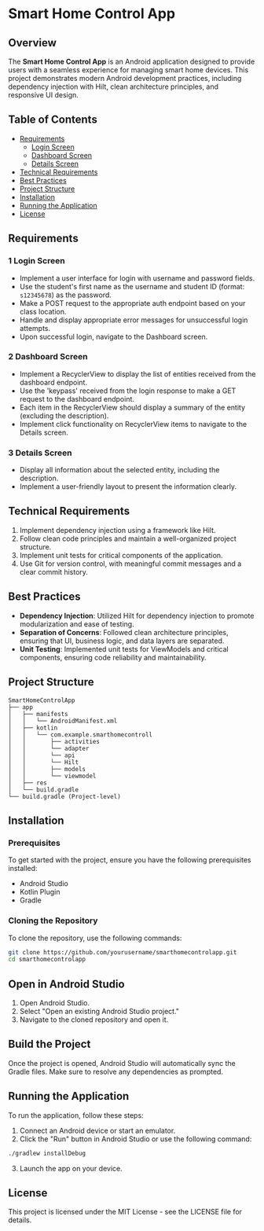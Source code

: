 # Smart Home Control App

## Overview
The **Smart Home Control App** is an Android application designed to provide users with a seamless experience for managing smart home devices. This project demonstrates modern Android development practices, including dependency injection with Hilt, clean architecture principles, and responsive UI design.

## Table of Contents
- [Requirements](#requirements)
  - [Login Screen](#1login-screen)
  - [Dashboard Screen](#2dashboard-screen)
  - [Details Screen](#3details-screen)
- [Technical Requirements](#technical-requirements)
- [Best Practices](#best-practices)
- [Project Structure](#project-structure)
- [Installation](#installation)
- [Running the Application](#running-the-application)
- [License](#license)

## Requirements

### 1 Login Screen
- Implement a user interface for login with username and password fields.
- Use the student's first name as the username and student ID (format: `s12345678`) as the password.
- Make a POST request to the appropriate auth endpoint based on your class location.
- Handle and display appropriate error messages for unsuccessful login attempts.
- Upon successful login, navigate to the Dashboard screen.

### 2 Dashboard Screen
- Implement a RecyclerView to display the list of entities received from the dashboard endpoint.
- Use the 'keypass' received from the login response to make a GET request to the dashboard endpoint.
- Each item in the RecyclerView should display a summary of the entity (excluding the description).
- Implement click functionality on RecyclerView items to navigate to the Details screen.

### 3 Details Screen
- Display all information about the selected entity, including the description.
- Implement a user-friendly layout to present the information clearly.

## Technical Requirements
1. Implement dependency injection using a framework like Hilt.
2. Follow clean code principles and maintain a well-organized project structure.
3. Implement unit tests for critical components of the application.
4. Use Git for version control, with meaningful commit messages and a clear commit history.

## Best Practices
- **Dependency Injection**: Utilized Hilt for dependency injection to promote modularization and ease of testing.
- **Separation of Concerns**: Followed clean architecture principles, ensuring that UI, business logic, and data layers are separated.
- **Unit Testing**: Implemented unit tests for ViewModels and critical components, ensuring code reliability and maintainability.

## Project Structure
```plaintext
SmartHomeControlApp
├── app
│   ├── manifests
│   │   └── AndroidManifest.xml
│   ├── kotlin
│   │   └── com.example.smarthomecontroll
│   │       ├── activities
│   │       └── adapter
│   │       └── api
│   │       └── Hilt
│   │       ├── models
│   │       └── viewmodel
│   ├── res
│   └── build.gradle
└── build.gradle (Project-level)
```

## Installation

### Prerequisites
To get started with the project, ensure you have the following prerequisites installed:

- Android Studio
- Kotlin Plugin
- Gradle

### Cloning the Repository
To clone the repository, use the following commands:

```bash
git clone https://github.com/yourusername/smarthomecontrolapp.git
cd smarthomecontrolapp
```
## Open in Android Studio
  1. Open Android Studio.
  2. Select "Open an existing Android Studio project."
  3. Navigate to the cloned repository and open it.

## Build the Project
Once the project is opened, Android Studio will automatically sync the Gradle files. Make sure to resolve any dependencies as prompted.

## Running the Application
To run the application, follow these steps:

1. Connect an Android device or start an emulator.
2. Click the "Run" button in Android Studio or use the following command:
```bash
./gradlew installDebug
```
3. Launch the app on your device.

## License
This project is licensed under the MIT License - see the LICENSE file for details.
